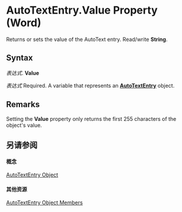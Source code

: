 
# AutoTextEntry.Value Property (Word)

Returns or sets the value of the AutoText entry. Read/write  **String**.


## Syntax

 _表达式_. **Value**

 _表达式_ Required. A variable that represents an **[AutoTextEntry](37a2cf05-ae07-d411-9bd8-ab4726b303a9.md)** object.


## Remarks

Setting the  **Value** property only returns the first 255 characters of the object's value.


## 另请参阅


#### 概念


[AutoTextEntry Object](37a2cf05-ae07-d411-9bd8-ab4726b303a9.md)
#### 其他资源


[AutoTextEntry Object Members](http://msdn.microsoft.com/library/9bf55b7b-40e6-20be-8853-b157a21d1139%28Office.15%29.aspx)
